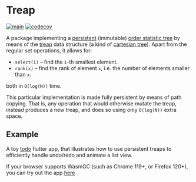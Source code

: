 # Treap 

[![main](https://github.com/nielsenko/treap/actions/workflows/dart.yml/badge.svg?branch=main)](https://github.com/nielsenko/treap/actions/workflows/dart.yml)
[![codecov](https://codecov.io/gh/nielsenko/treap/branch/master/graph/badge.svg?token=JI1PHY21A5)](https://codecov.io/gh/nielsenko/treap)

A package implementing a [persistent](https://en.wikipedia.org/wiki/Persistent_data_structure) (immutable) [order statistic tree](https://en.wikipedia.org/wiki/Order_statistic_tree) by means of the [treap](https://en.wikipedia.org/wiki/Treap) data structure (a kind of [cartesian tree](https://en.wikipedia.org/wiki/Cartesian_tree)). Apart from the regular set operations, it allows for:

- `select(i)` – find the `i`-th smallest element.
- `rank(x)` – find the rank of element `x`, i.e. the number of elements smaller than `x`.

both in `O(log(N))` time.

This particular implementation is made fully persistent by means of path copying. That is, any operation that would otherwise mutate the treap, instead produces a new treap, and does so using only `O(log(N))` extra space.

## Example

A toy [todo](https://github.com/nielsenko/treap/blob/main/example) flutter app, that illustrates how to use persistent treaps to efficiently handle undo/redo and animate a list view.

If your browser supports WasmGC (such as Chrome 119+, or Firefox 120+), you can try out the app [here](https://byolimit.github.io)